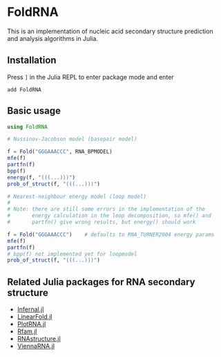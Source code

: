 # FoldRNA

This is an implementation of nucleic acid secondary structure
prediction and analysis algorithms in Julia.

## Installation

Press `]` in the Julia REPL to enter package mode and enter

```
add FoldRNA
```


## Basic usage

```julia
using FoldRNA

# Nussinov-Jacobson model (basepair model)

f = Fold("GGGAAACCC", RNA_BPMODEL)
mfe(f)
partfn(f)
bpp(f)
energy(f, "(((...)))")
prob_of_struct(f, "(((...)))")

# Nearest-neighbour energy model (loop model)
#
# Note: there are still some errors in the implementation of the
#       energy calculation in the loop decomposition, so mfe() and
#       partfn() give wrong results, but energy() should work

f = Fold("GGGAAACCC")    # defaults to RNA_TURNER2004 energy params
mfe(f)
partfn(f)
# bpp(f) not implemented yet for loopmodel
prob_of_struct(f, "(((...)))")
```

## Related Julia packages for RNA secondary structure

- [Infernal.jl](https://github.com/cossio/Infernal.jl)
- [LinearFold.jl](https://github.com/marcom/LinearFold.jl)
- [PlotRNA.jl](https://github.com/marcom/PlotRNA.jl)
- [Rfam.jl](https://github.com/cossio/Rfam.jl)
- [RNAstructure.jl](https://github.com/marcom/RNAstructure.jl)
- [ViennaRNA.jl](https://github.com/marcom/ViennaRNA.jl)
